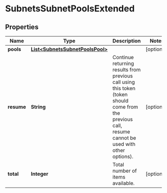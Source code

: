 
# SubnetsSubnetPoolsExtended

## Properties
Name | Type | Description | Notes
------------ | ------------- | ------------- | -------------
**pools** | [**List&lt;SubnetsSubnetPoolsPool&gt;**](SubnetsSubnetPoolsPool.md) |  |  [optional]
**resume** | **String** | Continue returning results from previous call using this token (token should come from the previous call, resume cannot be used with other options). |  [optional]
**total** | **Integer** | Total number of items available. |  [optional]



